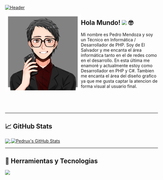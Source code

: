 [![Header](https://raw.githubusercontent.com/PedruxMendoza/PedruxMendoza/master/Banner.gif "Header")]()

<p>
  <img width="250" align="left" src="https://raw.githubusercontent.com/PedruxMendoza/PedruxMendoza/master/picrew.png">
</p>

## Hola Mundo! <img src="https://raw.githubusercontent.com/MartinHeinz/MartinHeinz/master/wave.gif" width="25px"> :nerd_face:

Mi nombre es Pedro Mendoza y soy un Técnico en Informática / Desarrollador de PHP. Soy de El Salvador y me encanta el área informática tanto en el de redes como en el desarrollo. En esta última me enamoré y actualmente estoy como Desarrollador en PHP y C#. Tambien me encanta el área del diseño grafico ya que me gusta captar la atencion de forma visual al usuario final.

<br><br><br>

---

## 📈 GitHub Stats
<a href="https://github.com/PedruxMendoza">
  <img align="center" src="https://github-readme-stats.vercel.app/api/top-langs/?username=PedruxMendoza&hide=html&title_color=ffffff&text_color=c9cacc&icon_color=2bbc8a&bg_color=0D1117&hide_border=true" />
</a>
<a href="https://github.com/PedruxMendoza">
  <img align="center" src="https://github-readme-stats.vercel.app/api?username=PedruxMendoza&show_icons=true&line_height=27&count_private=true&title_color=ffffff&text_color=c9cacc&icon_color=135C8D&bg_color=0D1117&hide_border=true" alt="Pedrux's GitHub Stats" />
</a>

---

## 🔧 Herramientas y Tecnologias

![](https://img.shields.io/badge/OS-Linux-informational?style=flat&logo=C-Sharp&logoColor=white&color=2bbc8a)
<!--
**PedruxMendoza/PedruxMendoza** is a ✨ _special_ ✨ repository because its `README.md` (this file) appears on your GitHub profile.

Here are some ideas to get you started:

- 🔭 I’m currently working on ...
- 🌱 I’m currently learning ...
- 👯 I’m looking to collaborate on ...
- 🤔 I’m looking for help with ...
- 💬 Ask me about ...
- 📫 How to reach me: ...
- 😄 Pronouns: ...
- ⚡ Fun fact: ...
-->
